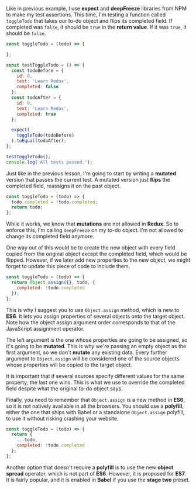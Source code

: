 Like in previous example, I use **expect** and **deepFreeze** libraries from NPM to make my test assertions. This time, I'm testing a function called `toggleTodo` that takes our to-do object and flips its completed field. If completed was `false`, it should be `true` in the **return value**. If it was `true`, it should be `false`.

``` javascript
const toggleTodo = (todo) => {

};

const testToggleTodo = () => {
  const todoBefore = {
    id: 0,
    text: 'Learn Redux',
    completed: false
  };
  const todoAfter = {
    id: 0,
    text: 'Learn Redux',
    completed: true
  };

  expect(
    toggleTodo(todoBefore)
  ).toEqual(todoAfter);
};

testToggleTodo();
console.log('All tests passed.');
```

Just like in the previous lesson, I'm going to start by writing a **mutated** version that passes the current test. A mutated version just **flips** the completed field, reassigns it on the past object.

``` javascript
const toggleTodo = (todo) => {
  todo.completed = !todo.completed;
  return todo;
};
```

While it works, we know that **mutations** are not allowed in **Redux**. So to enforce this, I'm calling `deepFreeze` on my to-do object. I'm not allowed to change its completed field anymore.

One way out of this would be to create the new object with every field copied from the original object except the completed field, which would be flipped. However, if we later add new properties to the new object, we might forget to update this piece of code to include them.

``` javascript
const toggleTodo = (todo) => {
  return Object.assign({}, todo, {
    completed: !todo.completed
  });
};
```

This is why I suggest you to use `Object.assign` method, which is new to **ES6**. It lets you assign properties of several objects onto the target object. Note how the object assign argument order corresponds to that of the JavaScript assignment operator.

The left argument is the one whose properties are going to be assigned, so it's going to be **mutated**. This is why we're passing an empty object as the first argument, so we don't **mutate** any existing data. Every further argument to `Object.assign` will be considered one of the source objects whose properties will be copied to the target object.

It is important that if several sources specify different values for the same property, the last one wins. This is what we use to override the completed field despite what the original to-do object says.

Finally, you need to remember that `Object.assign` is a new method in **ES6**, so it is not natively available in all the browsers. You should use a **polyfill**, either the one that ships with Babel or a standalone `Object.assign` polyfill, to use it without risking crashing your website.

``` javascript
const toggleTodo = (todo) => {
  return {
    ...todo,
    completed: !todo.completed
  };
};
```

Another option that doesn't require a **polyfill** is to use the new **object spread** operator, which is not part of **ES6**. However, it is proposed for **ES7**. It is fairly popular, and it is enabled in **Babel** if you use the **stage two** preset.
